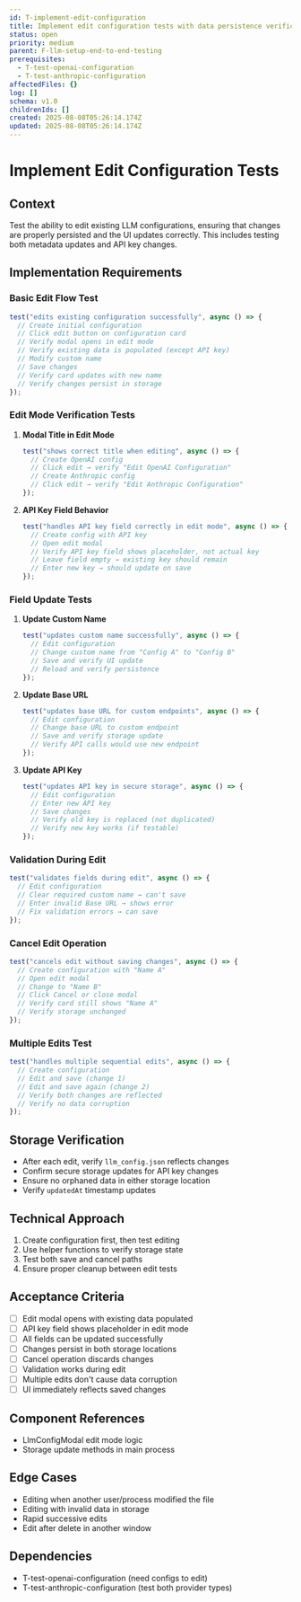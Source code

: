 ```yaml
---
id: T-implement-edit-configuration
title: Implement edit configuration tests with data persistence verification
status: open
priority: medium
parent: F-llm-setup-end-to-end-testing
prerequisites:
  - T-test-openai-configuration
  - T-test-anthropic-configuration
affectedFiles: {}
log: []
schema: v1.0
childrenIds: []
created: 2025-08-08T05:26:14.174Z
updated: 2025-08-08T05:26:14.174Z
---
```


# Implement Edit Configuration Tests

## Context

Test the ability to edit existing LLM configurations, ensuring that changes are properly persisted and the UI updates correctly. This includes testing both metadata updates and API key changes.

## Implementation Requirements

### Basic Edit Flow Test

```typescript
test("edits existing configuration successfully", async () => {
  // Create initial configuration
  // Click edit button on configuration card
  // Verify modal opens in edit mode
  // Verify existing data is populated (except API key)
  // Modify custom name
  // Save changes
  // Verify card updates with new name
  // Verify changes persist in storage
});
```

### Edit Mode Verification Tests

1. **Modal Title in Edit Mode**

   ```typescript
   test("shows correct title when editing", async () => {
     // Create OpenAI config
     // Click edit → verify "Edit OpenAI Configuration"
     // Create Anthropic config
     // Click edit → verify "Edit Anthropic Configuration"
   });
   ```

2. **API Key Field Behavior**
   ```typescript
   test("handles API key field correctly in edit mode", async () => {
     // Create config with API key
     // Open edit modal
     // Verify API key field shows placeholder, not actual key
     // Leave field empty → existing key should remain
     // Enter new key → should update on save
   });
   ```

### Field Update Tests

1. **Update Custom Name**

   ```typescript
   test("updates custom name successfully", async () => {
     // Edit configuration
     // Change custom name from "Config A" to "Config B"
     // Save and verify UI update
     // Reload and verify persistence
   });
   ```

2. **Update Base URL**

   ```typescript
   test("updates base URL for custom endpoints", async () => {
     // Edit configuration
     // Change base URL to custom endpoint
     // Save and verify storage update
     // Verify API calls would use new endpoint
   });
   ```

3. **Update API Key**
   ```typescript
   test("updates API key in secure storage", async () => {
     // Edit configuration
     // Enter new API key
     // Save changes
     // Verify old key is replaced (not duplicated)
     // Verify new key works (if testable)
   });
   ```

### Validation During Edit

```typescript
test("validates fields during edit", async () => {
  // Edit configuration
  // Clear required custom name → can't save
  // Enter invalid Base URL → shows error
  // Fix validation errors → can save
});
```

### Cancel Edit Operation

```typescript
test("cancels edit without saving changes", async () => {
  // Create configuration with "Name A"
  // Open edit modal
  // Change to "Name B"
  // Click Cancel or close modal
  // Verify card still shows "Name A"
  // Verify storage unchanged
});
```

### Multiple Edits Test

```typescript
test("handles multiple sequential edits", async () => {
  // Create configuration
  // Edit and save (change 1)
  // Edit and save again (change 2)
  // Verify both changes are reflected
  // Verify no data corruption
});
```

## Storage Verification

- After each edit, verify `llm_config.json` reflects changes
- Confirm secure storage updates for API key changes
- Ensure no orphaned data in either storage location
- Verify `updatedAt` timestamp updates

## Technical Approach

1. Create configuration first, then test editing
2. Use helper functions to verify storage state
3. Test both save and cancel paths
4. Ensure proper cleanup between edit tests

## Acceptance Criteria

- [ ] Edit modal opens with existing data populated
- [ ] API key field shows placeholder in edit mode
- [ ] All fields can be updated successfully
- [ ] Changes persist in both storage locations
- [ ] Cancel operation discards changes
- [ ] Validation works during edit
- [ ] Multiple edits don't cause data corruption
- [ ] UI immediately reflects saved changes

## Component References

- LlmConfigModal edit mode logic
- Storage update methods in main process

## Edge Cases

- Editing when another user/process modified the file
- Editing with invalid data in storage
- Rapid successive edits
- Edit after delete in another window

## Dependencies

- T-test-openai-configuration (need configs to edit)
- T-test-anthropic-configuration (test both provider types)
